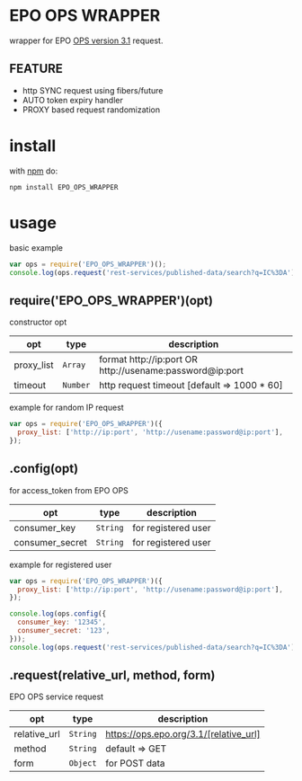 # EPO OPS WRAPPER
wrapper for EPO [OPS version 3.1](https://developers.epo.org) request.

## FEATURE
* http SYNC request using fibers/future
* AUTO token expiry handler
* PROXY based request randomization

# install
with [npm](https://www.npmjs.com/) do:

```
npm install EPO_OPS_WRAPPER
```

# usage
basic example

```js
var ops = require('EPO_OPS_WRAPPER')();
console.log(ops.request('rest-services/published-data/search?q=IC%3DA'));
```

## require('EPO_OPS_WRAPPER')(opt)
constructor opt

| opt | type | description |
| --- | --- | --- |
| proxy_list | <code>Array</code> | format http://ip:port OR http://usename:password@ip:port |
| timeout | <code>Number</code> | http request timeout [default => 1000 * 60] |

example for random IP request

```js
var ops = require('EPO_OPS_WRAPPER')({
  proxy_list: ['http://ip:port', 'http://usename:password@ip:port'],
});
```

## .config(opt)
for access_token from EPO OPS

| opt | type | description |
| --- | --- | --- |
| consumer_key | <code>String</code> | for registered user |
| consumer_secret | <code>String</code> | for registered user |

example for registered user

```js
var ops = require('EPO_OPS_WRAPPER')({
  proxy_list: ['http://ip:port', 'http://usename:password@ip:port'],
});

console.log(ops.config({
  consumer_key: '12345',
  consumer_secret: '123',
}));
console.log(ops.request('rest-services/published-data/search?q=IC%3DA'));
```

## .request(relative_url, method, form)
EPO OPS service request

| opt | type | description |
| --- | --- | --- |
| relative_url | <code>String</code> | https://ops.epo.org/3.1/[relative_url] |
| method | <code>String</code> | default => GET |
| form | <code>Object</code> | for POST data |
